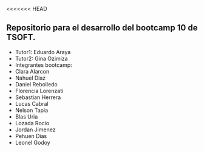 <<<<<<< HEAD
## Repositorio para el desarrollo del bootcamp 10 de TSOFT.

- Tutor1: Eduardo Araya
- Tutor2: Gina Ozimiza
- Integrantes bootcamp:
- Clara Alarcon
- Nahuel Diaz
- Daniel Rebolledo
- Florencia Lorenzati
- Sebastian Herrera
- Lucas Cabral
- Nelson Tapia
- Blas Uria
- Lozada Rocio
- Jordan Jimenez
- Pehuen Dias
- Leonel Godoy

